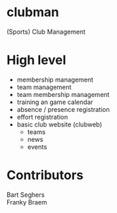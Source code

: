 clubman
=======

(Sports) Club Management

High level
==========

- membership management
- team management
- team membership management
- training an game calendar
- absence / presence registration
- effort registration
- basic club website (clubweb)
  - teams
  - news
  - events

Contributors
============

Bart Seghers  
Franky Braem
